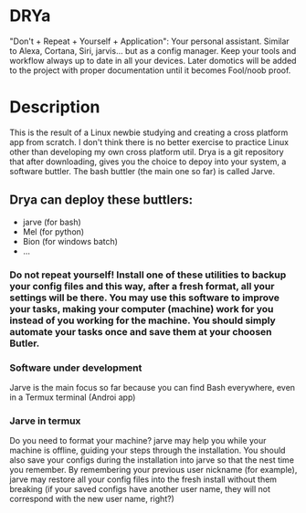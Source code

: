 # DRYa
"Don't + Repeat + Yourself + Application": Your personal assistant. Similar to Alexa, Cortana, Siri, jarvis... but as a config manager. Keep your tools and workflow always up to date in all your devices. Later domotics will be added to the project with proper documentation until it becomes Fool/noob proof.

# Description
This is the result of a Linux newbie studying and creating a cross platform app from scratch. I don't think there is no better exercise to practice Linux other than developing my own cross platform util. Drya is a git repository that after downloading, gives you the choice to depoy into your system, a software buttler. The bash buttler (the main one so far) is called Jarve.

## Drya can deploy these buttlers:
+ jarve (for bash)
+ Mel (for python)
+ Bion (for windows batch)
+ ... 

### Do not repeat yourself!  Install one of these utilities to backup your config files and this way, after a fresh format, all your settings will be there. You may use this software to improve your tasks, making your computer (machine) work for you instead of you working for the machine. You should simply automate your tasks once and save them at your choosen Butler.

### Software under development
Jarve is the main focus so far because you can find Bash everywhere, even in a Termux terminal (Androi app)

### Jarve in termux
Do you need to format your machine? jarve may help you while your machine is offline, guiding your steps through the installation. You should also save your configs during the installation into jarve so that the nest time you remember. By remembering your previous user nickname (for example), jarve may restore all your config files into the fresh install without them breaking (if your saved configs have another user name, they will not correspond with the new user name, right?)
